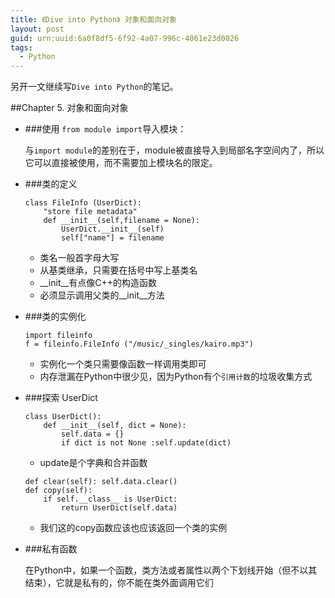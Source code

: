 ```yaml
---
title: 《Dive into Python》 对象和面向对象
layout: post
guid: urn:uuid:6a0f8df5-6f92-4a07-996c-4061e23d0026
tags:
  - Python
---
```


另开一文继续写`Dive into Python`的笔记。

##Chapter 5. 对象和面向对象

- ###使用 `from module import`导入模块：

    与`import module`的差别在于，module被直接导入到局部名字空间内了，所以它可以直接被使用，而不需要加上模块名的限定。
    
- ###类的定义

    ```
    class FileInfo (UserDict):
        "store file metadata"
        def __init__(self,filename = None):
            UserDict.__init__(self)
            self["name"] = filename
    ```
    
    - 类名一般首字母大写
    - 从基类继承，只需要在括号中写上基类名
    - __init__有点像C++的构造函数
    - 必须显示调用父类的__init__方法
    
- ###类的实例化

    ```
    import fileinfo
    f = fileinfo.FileInfo ("/music/_singles/kairo.mp3")
    ```
    - 实例化一个类只需要像函数一样调用类即可
    - 内存泄漏在Python中很少见，因为Python有个`引用计数`的垃圾收集方式
    
- ###探索 UserDict

    ```
    class UserDict():
        def __init__(self, dict = None):
            self.data = {}
            if dict is not None :self.update(dict)
    ```
    
    - update是个字典和合并函数
    
    ```
    def clear(self): self.data.clear()
    def copy(self):
        if self.__class__ is UserDict:
            return UserDict(self.data)
    ```
    - 我们这的copy函数应该也应该返回一个类的实例
    
- ###私有函数

    在Python中，如果一个函数，类方法或者属性以两个下划线开始（但不以其结束），它就是私有的，你不能在类外面调用它们
